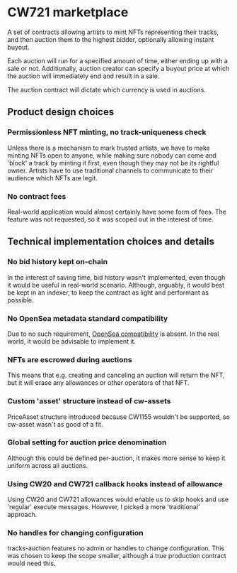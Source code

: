 # CW721 marketplace

A set of contracts allowing artists to mint NFTs representing their tracks, and then auction them to the highest bidder,
optionally allowing instant buyout.

Each auction will run for a specified amount of time, either ending up with a sale or not.
Additionally, auction creator can specify a buyout price at which the auction will immediately end and result in a sale.

The auction contract will dictate which currency is used in auctions.

## Product design choices

### Permissionless NFT minting, no track-uniqueness check
Unless there is a mechanism to mark trusted artists, we have to make minting NFTs open to anyone, while making sure
nobody can come and 'block' a track by minting it first, even though they may not be its rightful owner.
Artists have to use traditional channels to communicate to their audience which NFTs are legit.

### No contract fees
Real-world application would almost certainly have some form of fees. The feature was not requested, so it was scoped
out in the interest of time.

## Technical implementation choices and details

### No bid history kept on-chain
In the interest of saving time, bid history wasn't implemented, even though it would be useful in real-world scenario.
Although, arguably, it would best be kept in an indexer, to keep the contract as light and performant as possible.

### No OpenSea metadata standard compatibility
Due to no such requirement, [OpenSea compatibility](https://docs.opensea.io/docs/metadata-standards) is absent. 
In the real world, it would be advisable to implement it.

### NFTs are escrowed during auctions
This means that e.g. creating and canceling an auction will return the NFT, but it will erase any allowances or other
operators of that NFT.

### Custom 'asset' structure instead of cw-assets
PriceAsset structure introduced because CW1155 wouldn't be supported, so cw-asset wasn't as good of a fit.

### Global setting for auction price denomination
Although this could be defined per-auction, it makes more sense to keep it uniform across all auctions.

### Using CW20 and CW721 callback hooks instead of allowance
Using CW20 and CW721 allowances would enable us to skip hooks and use 'regular' execute messages. However, I picked a
more 'traditional' approach.

### No handles for changing configuration
tracks-auction features no admin or handles to change configuration. This was chosen to keep the scope smaller, although
a true production contract would need this.